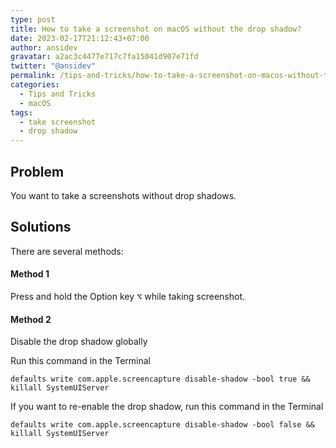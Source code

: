 ```yaml
---
type: post
title: How to take a screenshot on macOS without the drop shadow?
date: 2023-02-17T21:12:43+07:00
author: ansidev
gravatar: a2ac3c4477e717c7fa15041d907e71fd
twitter: "@ansidev"
permalink: /tips-and-tricks/how-to-take-a-screenshot-on-macos-without-the-drop-shadow
categories:
  - Tips and Tricks
  - macOS
tags:
  - take screenshot
  - drop shadow
---
```


## Problem

You want to take a screenshots without drop shadows.

## Solutions

There are several methods:

#### Method 1

Press and hold the Option key <kbd>⌥</kbd> while taking screenshot.

#### Method 2

Disable the drop shadow globally

Run this command in the Terminal

```
defaults write com.apple.screencapture disable-shadow -bool true && killall SystemUIServer
```

If you want to re-enable the drop shadow, run this command in the Terminal

```
defaults write com.apple.screencapture disable-shadow -bool false && killall SystemUIServer
```
